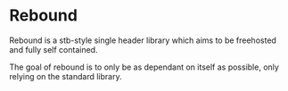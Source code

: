 # Rebound

Rebound is a stb-style single header library which aims to be freehosted and fully self contained.

The goal of rebound is to only be as dependant on itself as possible, only relying on the standard library.
